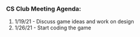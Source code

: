 ### CS Club Meeting Agenda:
1. 1/19/21 - Discuss game ideas and work on design
2. 1/26/21 - Start coding the game
